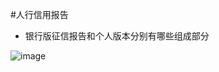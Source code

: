 #人行信用报告

- 银行版征信报告和个人版本分别有哪些组成部分

![image](https://raw.githubusercontent.com/jackymoto/credit.github.io/master/pic/v2-840c6ac7d0cde259f88291ef81f025d3_hd.jpg)

